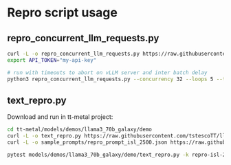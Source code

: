 # Repro script usage



## repro_concurrent_llm_requests.py

```bash
curl -L -o repro_concurrent_llm_requests.py https://raw.githubusercontent.com/tstescoTT/llm-repro-scripts/refs/heads/main/repro_concurrent_llm_requests.py
export API_TOKEN="my-api-key"

# run with timeouts to abort on vLLM server and inter batch delay 
python3 repro_concurrent_llm_requests.py --concurrency 32 --loops 5 --timeout 10 --batch-delay 5
```




## text_repro.py

Download and run in tt-metal project:
```bash
cd tt-metal/models/demos/llama3_70b_galaxy/demo
curl -L -o text_repro.py https://raw.githubusercontent.com/tstescoTT/llm-repro-scripts/refs/heads/main/text_repro.py
curl -L -o sample_prompts/repro_prompt_isl_2500.json https://raw.githubusercontent.com/tstescoTT/llm-repro-scripts/refs/heads/main/sample_prompts/repro_prompt_isl_2500.json

pytest models/demos/llama3_70b_galaxy/demo/text_repro.py -k repro-isl-2500
```